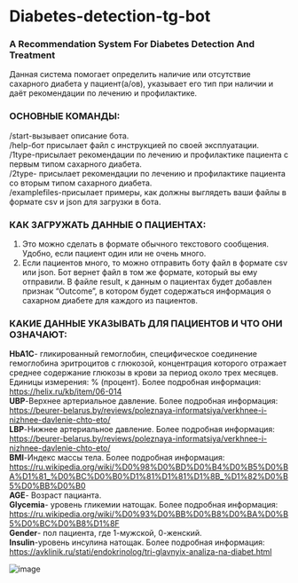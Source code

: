 # Diabetes-detection-tg-bot
### A Recommendation System For Diabetes Detection And Treatment  
Данная система помогает определить наличие или отсутствие сахарного диабета у пациент(а/ов), указывает его тип при наличии и даёт рекомендации по лечению и профилактике.  
  
### ОСНОВНЫЕ КОМАНДЫ:  
/start-вызывает описание бота.  
/help-бот присылает файл с инструкцией по своей эксплуатации.  
/1type-присылает рекомендации по лечению и профилактике пациента с первым типом сахарного диабета.  
/2type- присылает рекомендации по лечению и профилактике пациента со вторым типом сахарного диабета.  
/examplefiles-присылает примеры, как должны выглядеть ваши файлы в формате csv и json для загрузки в бота.  
  
### КАК ЗАГРУЖАТЬ ДАННЫЕ О ПАЦИЕНТАХ:  
1. Это можно сделать в формате обычного текстового сообщения. Удобно, если пациент один или не очень много.  
2. Если пациентов много, то можно отправить боту файл в формате csv или json. Бот вернет файл в том же формате, который вы ему отправили. В файле result, к данным о пациентах будет добавлен признак “Outcome”, в котором будет содержаться информация о сахарном диабете для каждого из пациентов.  
  
### КАКИЕ ДАННЫЕ УКАЗЫВАТЬ ДЛЯ ПАЦИЕНТОВ И ЧТО ОНИ ОЗНАЧАЮТ:  
**HbA1C**- гликированный гемоглобин, специфическое соединение гемоглобина эритроцитов с глюкозой, концентрация которого отражает среднее содержание глюкозы в крови за период около трех месяцев. Единицы измерения: % (процент). Более подробная информация: https://helix.ru/kb/item/06-014  
**UBP**-Верхнее артериальное давление. Более подробная информация: https://beurer-belarus.by/reviews/poleznaya-informatsiya/verkhnee-i-nizhnee-davlenie-chto-eto/  
**LBP**-Нижнее артериальное давление.  Более подробная информация: https://beurer-belarus.by/reviews/poleznaya-informatsiya/verkhnee-i-nizhnee-davlenie-chto-eto/  
**BMI**-Индекс массы тела. Более подробная информация: https://ru.wikipedia.org/wiki/%D0%98%D0%BD%D0%B4%D0%B5%D0%BA%D1%81_%D0%BC%D0%B0%D1%81%D1%81%D1%8B_%D1%82%D0%B5%D0%BB%D0%B0  
**AGE**- Возраст пацианта.  
**Glycemia**- уровень гликемии натощак. Более подробная информация: https://ru.wikipedia.org/wiki/%D0%93%D0%BB%D0%B8%D0%BA%D0%B5%D0%BC%D0%B8%D1%8F   
**Gender**- пол пациента, где 1-мужской, 0-женский.  
**Insulin**-уровень инсулина натощак. Более подробная информация: https://avklinik.ru/stati/endokrinolog/tri-glavnyix-analiza-na-diabet.html  
  
![image](https://user-images.githubusercontent.com/63186837/142740723-a69098ec-cb23-463a-bc02-cd3758fe03fd.png)

